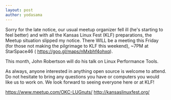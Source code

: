 ```yaml
---
layout: post
author: yodasama
---
```

Sorry for the late notice, our usual meetup organizer fell ill (he's starting to feel better) and with all the Kansas Linux Fest (KLF) preparations, the Meetup situation slipped my notice.  There WILL be a meeting this Friday (for those not making the pilgrimage to KLF this weekend),  ~7PM at StarSpace46 ( <https://goo.gl/maps/nMxbhf4ohxq>).

This month, John Robertson will do his talk on Linux Performance Tools.

As always, anyone interested in anything open source is welcome to attend. Do not hesitate to bring any questions you have or computers you would like us to work on.  We look forward to seeing everyone here or at KLF!

<https://www.meetup.com/OKC-LUGnuts/>
<http://kansaslinuxfest.org/>